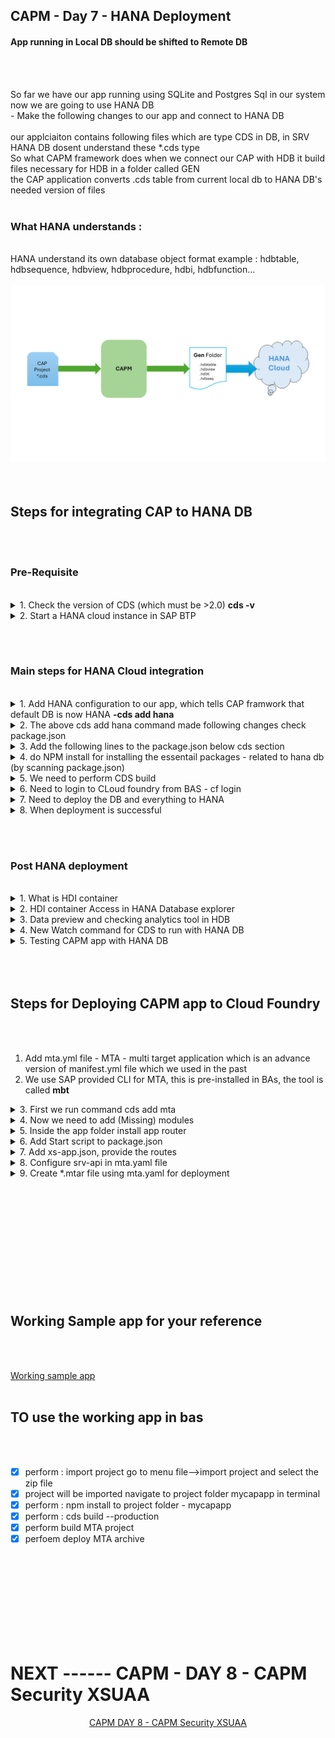 ## CAPM - Day 7 - HANA Deployment

#### App running in Local DB should be shifted to Remote DB

</br>
</br>

So far we have our app running using SQLite and Postgres Sql in our system now we are going to use HANA DB 
</br> - Make the following changes to our app and connect to HANA DB 
</br>
</br>
our applciaiton contains following files which are type CDS in DB, in SRV HANA DB dosent understand these *.cds type 
</br>
So what CAPM framework does when we connect our CAP with HDB it build files necessary for HDB in a folder called GEN
</br> the CAP application converts .cds table from current local db to HANA DB's needed version of files
</br>
</br>

### What HANA understands :
</br>
HANA understand its own database object format example : hdbtable, hdbsequence, hdbview, hdbprocedure, hdbi, hdbfunction...
</br>
</br>
<img src="./files/design-hana.png" > 
</br>
</br>
</br>

## Steps for integrating CAP to HANA DB
</br>
</br>

### Pre-Requisite 
</br>

<details>
<summary> 1. Check the version of CDS (which must be >2.0) <b> cds -v </b> </summary>
</br>
</br>
<img src="./files/capmd7-0.png" > 
</br>
</br>
</details>

<details>
<summary> 2. Start a HANA cloud instance in SAP BTP </summary>
</br>
<img src="./files/capmd7-1.png" > 
</br>
<img src="./files/capmd7-2.png" >
</br>
</br>
</details>

</br></br>

### Main steps for HANA Cloud integration
</br>

<details>
<summary> 1. Add HANA configuration to our app, which tells CAP framwork that default DB is now HANA <b> -cds add hana </b> </summary>

</br>
</br>

```bat
-cds add hana 
```

</br>
</br>
<img src="./files/capmd7-3.png" >
</br>
</details>

<details>
<summary> 2. The above cds add hana command made following changes check package.json  </summary>
</br>
</br>
<img src="./files/capmd7-4.png" >
</br>
<img src="./files/capmd7-5.png" >
</br>
</br>
</details>

<details>
<summary> 3. Add the following lines to the package.json below cds section  </summary>
</br>
</br>
<img src="./files/capmd7-6.png" >
</br>

```json
  "hana":{
    "deploy-format":"hdbtable"
  }
```
</br>
</br>
</details>

<details>
<summary> 4. do NPM install for installing the essentail packages - related to hana db (by scanning package.json) </summary>
</br>
</br>
<img src="./files/capmd7-7.png" >
</br>
</br>
</details>

<details>
<summary> 5. We need to perform CDS build </summary>
</br>

This build creation will create GEN folder in our app directory for integrating to HANA DB 
</br> and create all the hana specific files which will be deployed to HANA cloud
</br>
</br>

```bat
cds build --production
```

</br>
</br>

Cds build command execution 
</br>
</br>
<img src="./files/capmd7-8a.png" >
</br>
<img src="./files/capmd7-8b.png" >
</br>
</br>

After creating build - Gen folder in APP directory (GEN - Generated) 
</br>
</br>
<img src="./files/capmd7-9.png" >
</br>
</br>
</details>

<details>
<summary> 6. Need to login to CLoud foundry from BAS - cf login </summary>
</br>
</br>
<img src="./files/capmd7-10a.png" >
</br>
<img src="./files/capmd7-10b.png" >
</br>
<img src="./files/capmd7-10cd.png" >
</br>
</br>
</details>

<details>
<summary> 7. Need to deploy the DB and everything to HANA </summary>
</br>
</br>
all generated files will be deployed to HANA using the command  <b>  cds deploy --to hana:dante </b>
</br>
</br>

There are 2 version for deploying to DB 
- one with package.json file with credential changes 
- Two with no changes to package.json file but have to deploy it with profile command 

</br>
</br>

## pacakge.json (with changes)
</br>
</br>

```json

{
  "name": "dante_cap_2",
  "version": "1.0.0",
  "description": "A simple CAP project.",
  "repository": "<Add your repository here>",
  "license": "UNLICENSED",
  "private": true,
  "dependencies": {
    "@sap/cds": "^7",
    "@sap/cds-odata-v2-adapter-proxy": "^1.9.21",
    "express": "^4",
    "@sap/cds-hana": "^2"
  },
  "devDependencies": {
    "@cap-js/sqlite": "^1",
    "cds-plugin-ui5": "^0.6.13"
  },
  "scripts": {
    "start": "cds-serve",
    "watch-purchaseorderapp": "cds watch --open com.dante.purchaseorderapp/index.html?sap-ui-xx-viewCache=false --livereload false"
  },
  "workspaces": [
    "app/*"
  ],
  "sapux": [
    "app/purchaseorderapp"
  ],
  "cds": {
    "requires": {
.      "db": {
.        "kind": "hana-Cloud",
.        "credentials": {
.          "database": "dan-key"
        }
      }
    }
  },
  "hana": {
    "deploy-format": "hdbtable"
  }
}


```

</br>
</br>

### "dan-key" is the key file which is going to get created for db in BTP instance  
</br> and get accessed when CAPM app is executed it connects with credentials to access HDB
</br> the name should be as same as database name which you are going to give in command
</br> (example if DB name is "dante" - this should be "dante-key")

</br>
</br>

## TO deploy DB to HANA (package.json file changes required)
</br>
</br>

```bat
cds deploy --to hana:<DB name>
```

</br>
</br>

## Alternative command to perfrom both - build and deploy (package.json file changes required)
</br>
</br>

```bat
cds build --production && cds deploy --to hana:<DB name>
```

</br>
</br>

## This command also works (package.json file changes NOT-required) 
</br>
</br>

```bat
cds build --production && cds deploy --to hana:<DB name> --profile hybrid
```

</br>
</br>

sample how my code looked like 
</br>
</br>

```bat
cds build --production && cds deploy --to hana:dante --profile hybrid
```
</br>
</br>

> This command execution will take some time to complete


</br>
</br>
Why to use profile Hybrid ? 
</br>
</br>
Because it is what expected from SAP BTP cloud end this configuration is expected during our build process
</br> this can be found after deploying in <b>.cdsrc-private.json</b>
</br>
</br>
</br>
<a href="https://github.com/Octavius-Dante/Tetra_Proxima/blob/main/CAPM-DAY-7/error-log-HDB.txt"> CDS Deploy - Error Log Sample </a>
</br>
</br>
<a href="https://github.com/Octavius-Dante/Tetra_Proxima/blob/main/CAPM-DAY-7/success-log-HDB.txt"> CDS Deploy - Success Log Sample </a>
</br>
</br>

Error log and success log are shared for your reference in case of any error - there will be manys errors listed 
</br> - you can check the file and search for error and understand why error occured - mostly errros will be descriptive and understandable 

</br>
</br>

## delete all csv files in the project and add the files shared here and deploy 
## these are HANA specifc files which will work properly when deploying  

</br>
</br>
<a href="https://github.com/Octavius-Dante/Tetra_Proxima/tree/main/CAPM-DAY-7/hanacsv"> HANA CSV Folder </a>
</br>
</br>
<a href="https://github.com/Octavius-Dante/Tetra_Proxima/tree/main/CAPM-DAY-7/hanacsv.zip"> HANA CSV.zip file  </a>
</br>
</br>

</br>
</br>
<img src="./files/capmd7-11a.png" >

</br>
</br>
</details>


<details>
<summary> 8. When deployment is successful </summary>
</br>

IF deployment worked well a new file calle <b>cdsrc-private.json</b> gets created automatically.
</br> this file contain the information about which container in SAP BTP HANA Cloud to connect to.
</br> and private key is stored in this file.

</br>
</br>
<img src="./files/capmd7-11a2.png" >
</br>
</br>
<img src="./files/capmd7-11b.png" >
</br>
<img src="./files/capmd7-11c.png" >
</br>
<img src="./files/capmd7-11d.png" >
</br>
<img src="./files/capmd7-11e.png" >
</br>
</details>


</br></br>

### Post HANA deployment
</br>


 
<details>
<summary> 1. What is HDI container </summary>
</br>
</br>

HDI container is a databsae inside a database (HDB), 
</br> this is designed to avoid problems and conflict between data operations in database objects 
</br> when multiple developers are working with same object. 

</br>
</br>

HDI container is application managed, Schema is user managed. 
</br> There can be only one schema for one hdi container ( one Schema = one HDI container )
</br>
</br>
</details>

<details>
<summary> 2. HDI container Access in HANA Database explorer </summary>
</br>
</br>
<img src="./files/capmd7-12a.png" >
</br>
<img src="./files/capmd7-12b.png" >
</br>
<img src="./files/capmd7-12c.png" >
</br>
<img src="./files/capmd7-12d.png" >	
</br>
<img src="./files/capmd7-12e.png" >	
</br>	
</details>



<details>
<summary> 3. Data preview and checking analytics tool in HDB </summary>
</br>
</br>
Accessing hana db table and checking the analytics tool available in the system with variety of options for the table data.
</br>
</br>	
<img src="./files/capmd7-13-1.png" >
</br>
<img src="./files/capmd7-13-2.png" >
</br>
<img src="./files/capmd7-13-3.png" >
</br>
<img src="./files/capmd7-13-4.png" >	
</br>	
<img src="./files/capmd7-13a.png" >
</br>
<img src="./files/capmd7-13b.png" >
</br>
<img src="./files/capmd7-13c.png" >
</br>
<img src="./files/capmd7-13d.png" >	
</br>
<img src="./files/capmd7-13e.png" >	
</br>	
</details>


<details>
<summary> 4. New Watch command for CDS to run with HANA DB </summary>
</br>
</br>
Use this new CDS watch command tp run the application with HANA DB support it is suggested in hana deployment log post successful deployment
</br> our hana DB is deployed with profile hybrid command so it is needed to run the watch fucntion using that profile. 
</br>
</br>
## Hybrid profile is the only profile which has CAP and DB connection communciating properly.
</br>
</br>

```bat
cds watch --profile hybrid
```
 
</br>
</br>
<img src="./files/capmd7-14.png" >
</br>
</br>	
</details>


<details>
<summary> 5. Testing CAPM app with HANA DB </summary>
</br>	
</br>
<img src="./files/capmd7-15a.png" >
</br>
<img src="./files/capmd7-15b.png" >
</br>
<img src="./files/capmd7-15b2.png" >
</br>
<img src="./files/capmd7-15c.png" >
</br>
<img src="./files/capmd7-15d.png" >
</br>
</br>
</br>	
</details>



</br>
</br>
</br>

## Steps for Deploying CAPM app to Cloud Foundry
</br>
</br>

1. Add mta.yml file - MTA - multi target application which is an advance version of manifest.yml file which we used in the past
2. We use SAP provided CLI for MTA, this is pre-installed in BAs, the tool is called <b>mbt</b>


<details>
<summary> 3. First we run command cds add mta  </summary>
</br>
</br>

```bat
cds add mta	
```
</br>
</br>
<img src="./files/capmd7-16a.png" >
</br>
</br>
</details>


<details>
<summary> 4. Now we need to add (Missing) modules </summary>
</br>
</br>
  

## Default mta.yaml (which gets created) sample
</br>
</br>

```yml
_schema-version: '3.1'
ID: dante_cap
version: 1.0.0
description: "A simple CAP project."
parameters:
  enable-parallel-deployments: true
build-parameters:
  before-all:
    - builder: custom
      commands:
        - npm ci
        - npx cds build --production
modules:
  - name: dante_cap-srv
    type: nodejs
    path: gen/srv
    parameters:
      buildpack: nodejs_buildpack
    build-parameters:
      builder: npm
    provides:
      - name: srv-api # required by consumers of CAP services (e.g. approuter)
        properties:
          srv-url: ${default-url}
    requires:
      - name: dante_cap-auth
      - name: dante_cap-db

  - name: dante_cap
    type: approuter.nodejs
    path: app/router
    parameters:
      keep-existing-routes: true
      disk-quota: 256M
      memory: 256M
    requires:
      - name: srv-api
        group: destinations
        properties:
          name: srv-api # must be used in xs-app.json as well
          url: ~{srv-url}
          forwardAuthToken: true
      - name: dante_cap-auth

  - name: dante_cap-db-deployer
    type: hdb
    path: gen/db
    parameters:
      buildpack: nodejs_buildpack
    requires:
      - name: dante_cap-db

resources:
  - name: dante_cap-auth
    type: org.cloudfoundry.managed-service
    parameters:
      service: xsuaa
      service-plan: application
      path: ./xs-security.json
      config:
        xsappname: dante_cap-${org}-${space}
        tenant-mode: dedicated
  - name: dante_cap-db
    type: com.sap.xs.hdi-container
    parameters:
      service: hana
      service-plan: hdi-shared


```

</br>
</br>

## Default yaml has only SRV-module (Ui-module, DB-module, DB-deployer - #missing)
</br>
</br>

We need to add 3 modules to the mta.yaml file manually - when its get created these 3 needed modules are missing as on (2024-April-07)
- Ui-module
- Db-module
- Db-deployer

</br> please compare default and other mta.yaml file sample which has all the needed modules for reference for understanding
</br>
</br>
please change the app name and db name accordingly for your need
</br>
</br>

## mta.yaml (needed for our app with all services added)
</br>
</br>

app name : dante_cap_2
Db name : dan-db

</br>
</br>

```yml
_schema-version: '3.1'
ID: dante_cap
version: 1.0.0
description: "A simple CAP project."
parameters:
  enable-parallel-deployments: true
build-parameters:
  before-all:
    - builder: custom
      commands:
        - npm ci
        - npx cds build --production
modules:
  - name: dante_cap-srv
    type: nodejs
    path: gen/srv
    parameters:
      buildpack: nodejs_buildpack
    build-parameters:
      builder: npm
    provides:
      - name: srv-api # required by consumers of CAP services (e.g. approuter)
        properties:
          srv-url: ${default-url}
    requires:
      - name: dante_cap-db

  - name: dante_cap-ui
    type: nodejs
    path: app/router
    parameters:
      buildpack: nodejs_buildpack   
    build-parameters:
      builder: npm-ci
    requires:
      - name: srv-api
        group: destinations
        properties:
          name: srv-api # must be used in xs-app.json as well
          strictSSL: true
          forwardAuthToken: true
          url: ~{srv-url}

  - name: dante_cap-db-deployer
    type: hdb
    path: gen/db
    parameters:
      buildpack: nodejs_buildpack
    requires:
      - name: dante_cap-db

resources:
  - name: dante_cap-db
    type: com.sap.xs.hdi-container
    parameters:
      service: hana
      service-plan: hdi-shared

```

</br>
</br>
</br>
</details>


<details>
<summary> 5. Inside the app folder install app router </summary>
</br>
</br>
go to app directory via terminal and initiate npm init
</br>
</br>  

```bat
cd app
npm init
```

</br>
</br>  
<img src="./files/capmd7-17.png" >
</br>
</br>

Then perform npm install @sap/approuter which installs approuter specif packages to app folder 
</br>
</br>

```bat
npm install @sap/approuter
```
</br>
</br>
<img src="./files/capmd7-18.png" >
</br>
</br>
</br>
</details>


<details>
<summary> 6. Add Start script to package.json </summary>
</br>
</br>
  
after app router installation, we need to add start script to pacakge.json as shown below
</br>
</br>
the documentation for adding the script details are available in 
</br>
</br>
<img src="./files/capmd7-19.png" >
</br>
</br>
https://www.npmjs.com/package/@sap/approuter
</br>
</br>
<img src="./files/capmd7-20.png" >
</br>
</br>
the start script mentioned in the website is added to our package.json
</br>
</br>

```json
    "scripts": {
        "start": "node node_modules/@sap/approuter/approuter.js"
    }
```

</br>
</br>

## package.json (full file for reference) 
</br>
</br>

```json
{
  "name": "app",
  "version": "1.0.0",
  "description": "",
  "main": "index.js",
  "scripts": {
    "test": "echo \"Error: no test specified\" && exit 1",
.    "start": "node node_modules/@sap/approuter/approuter.js"
  },
  "author": "",
  "license": "ISC",
  "dependencies": {
    "@sap/approuter": "^16.3.0"
  }
}

```
</br>
</br>

This pacakge.json is created inside the app folder (dont mistake for the old package.json) 
</br>
</br>
<img src="./files/capmd7-21.png" >
</br>
</br>
</details>


<details>
<summary> 7. Add xs-app.json, provide the routes </summary>
</br>
</br>
in npm js link https://www.npmjs.com/package/@sap/approuter search for xs-app.json 
</br>
</br>
<img src="./files/capmd7-22.png" >
</br>
</br>
  
the exact code module will look like this 
</br>
</br>
<img src="./files/capmd7-23.png" >
</br>
</br>

## sample xs-app.json from [npmjs](https://www.npmjs.com/package/@sap/approuter) website 
</br>
</br>

```json
{
  "source": "^/get/home(.*)",
  "target": "$1",
  "localDir": "resources",
  "replace": {
    "pathSuffixes": ["index.html"],
    "vars": ["escaped_text", "NOT_ESCAPED"],
    "services": {
      "my-sapui5-service": {
        "tag": "ui5"
      }
    }
  }
}
```
</br>
</br>

you can also search in google and locate standard SAP doeumentation (recommended appraoch)

</br>
</br>
https://help.sap.com/docs/build-work-zone-standard-edition/sap-build-work-zone-standard-edition/configure-application-routing-xs-app-json
</br>
</br>
<img src="./files/capmd7-24.png" >
</br>
</br>

Create a new file xsa-app.json in app directory
</br>
</br>
<img src="./files/capmd7-25.png" >
</br>
</br>

https://help.sap.com/docs/build-work-zone-standard-edition/sap-build-work-zone-standard-edition/routing-configuration-properties-and-syntax
</br>
</br>
copy the contents from this sample code from the website and add it to our file and modify accordinly
</br>
</br>

## modified xs-app.json 
</br>
</br>

```json

{
    "welcomeFile": "purchaseorderapp/index.html",
    "authenticationMethod": "none",
    "sessionTimeout": 10,
    "pluginMetadataEndpoint": "/metadata",
    "routes": [				
      {
        "source": "^/purchaseorderapp/webapp/(.*)",
        "target": "$1",
        "localDir": "/purchaseorderapp/webapp",
        "csrfProtection": false
      },
      {
        "source": "^/(.*)$",
        "destination": "srv-api"
      }
    
    ],
    "logout": {
       "logoutEndpoint": "/my/logout",
       "logoutPage": "https://github.com/Octavius-Dante/Tetra_Proxima"
    },
    "errorPage": [
      {"status": [400,401,402], "file": "/custom-err-4xx.html"},
      {"status": 501, "file": "/custom-err-501.html"}
    ] 
  }

```
</br>
</br>

## Default Xs-app.json from sap official document [official_page](https://help.sap.com/docs/build-work-zone-standard-edition/sap-build-work-zone-standard-edition/routing-configuration-properties-and-syntax)
</br>
</br>

## Standard sample xs-app.json 
</br>
</br>

```json
{
  "welcomeFile": "index.html",
  "authenticationMethod": "route",
  "sessionTimeout": 10,
  "pluginMetadataEndpoint": "/metadata",
  "routes": [				
    {
      "source": "^/sap/ui5/1(.*)$",
      "target": "$1",
      "destination": "ui5",
      "csrfProtection": false
    },
    {
      "source": "/employeeData/(.*)",
	  "target": "/services/employeeService/$1",
	  "destination": "employeeServices",
	  "authenticationType": "xsuaa",
	  "scope": ["$XSAPPNAME.viewer", "$XSAPPNAME.writer"],
	  "csrfProtection": true
    },
    {
      "source": "^/(.*)$",
      "target": "/web/$1",
      "localDir": "static-content",
	  "replace": {
        "pathSuffixes": ["/abc/index.html"],
        "vars": ["NAME"]
     },
     {
       "source": "^/user-api/currentUser$",
       "target": "/currentUser",
       "service": "sap-approuter-userapi"
     }
  ],
  "login": {
     "callbackEndpoint": "/custom/login/callback"
  },
  "logout": {
     "logoutEndpoint": "/my/logout",
     "logoutPage": "/logout-page.html"
  },
  "destinations": {
     "employeeServices": {
       "logoutPath": "/services/employeeService/logout",
       "logoutMethod": "GET"
     }
  }, 
  "responseHeaders" : [
    {"name": "Content-Security-Policy", "value": "default-src 'self'"}
  ],
  "compression": { 
     "minSize": 2048
  },
  "whitelistService": {
     "endpoint": "/whitelist/service"
  },
  "websockets": {
    "enabled": true
  },
  "errorPage": [
    {"status": [400,401,402], "file": "/custom-err-4xx.html"},
    {"status": 501, "file": "/custom-err-501.html"}
  ] 
}
```

</br>
</br>
</br>
</details>

<details>
<summary> 8. Configure srv-api in mta.yaml file </summary>
</br>
</br>

open the mta.yaml file using MTA editor as swhow below 
</br>
</br>
<img src="./files/capmd7-26a.png" >
</br>
</br>
<img src="./files/capmd7-26b.png" >
</br>
</br>

select the section app-ui
</br>
</br>
<img src="./files/capmd7-26c.png" >
</br>
</br>
Scroll down and enter the destination in GROUP section 
</br>
</br>
<img src="./files/capmd7-26d.png" >
</br>
</br>
Now we need to provide destiantion proeprty 
</br>


### 4 values need to be added 
</br>
</br> name : srv-api
</br> strict : true
</br> forwardAuthToken : true
</br> url : ~{srv-url}
</br>
</br>
<img src="./files/capmd7-26e.png" >
</br>
</br>

now open the mta.yaml in text editor and see the changes as shown below
</br>
</br>
<img src="./files/capmd7-26f.png" >
</br>
</br>

## Final mta.yaml file after changes
</br>
</br>

```yml
_schema-version: '3.1'
ID: dante_cap_2
version: 1.0.0
description: A simple CAP project.
parameters:
  enable-parallel-deployments: true
build-parameters:
  before-all:
    - builder: custom
      commands:
        - npm ci
        - npx cds build --production
modules:
  - name: dante_cap_2-srv
    type: nodejs
    path: gen/srv
    parameters:
      buildpack: nodejs_buildpack
    build-parameters:
      builder: npm ci
    provides:
      - name: srv-api
        properties:
          srv-url: '${default-url}'
    requires:
      - name: dan-db
  - name: dante_cap_2-ui
    type: nodejs
    path: app
    parameters:
      buildpack: nodejs_buildpack
    build-parameters:
      builder: npm ci
    requires:
      - name: srv-api
        group: destination
        properties:
          name: srv-api
          strict: true
          forwardAuthToken: true
          url: '~{srv-url}'
  - name: dan-db-deployer
    type: hdb
    path: gen/db
    parameters:
      buildpack: nodejs_buildpack
    requires:
      - name: dan-db
resources:
  - name: dan-db
    type: com.sap.xs.hdi-container
    parameters:
      service: hana
      service-plan: hdi-shared

```
</br>
</br>
</br>
</details>


<details>
<summary> 9. Create *.mtar file using mta.yaml for deployment </b> </summary>
</br>
</br>
Right click MTA.yamal file and choose (build mta project) this will create mtar file 
</br>
</br>
<img src="./files/capmd7-27.png" >
</br>
</br>

if there is any error encountered in the *mtar file building process then mta.yaml file needs to be fixed with appropriate changes
</br>
</br>
MTA build success will look like below 
</br>
<img src="./files/mta_success.png" > 
</br>
</br>
After building *.mtar file in the directory (right click and deploy)
</br>
</br>
<img src="./files/capmd7-28.png" >
</br>
</br>
<img src="./files/mta_deploy_success.png" > 
</br>
</br>
</details>

</br>
</br>
</br>
</br>
</br>
</br>
</br>
</br>
</br>
</br>
</br>

## Working Sample app for your reference 
</br>
</br>
 
[Working sample app](https://github.com/Octavius-Dante/Tetra_Proxima/blob/main/CAPM-DAY-7/mycapapp.zip)
</br>
</br>
## TO use the working app in bas
</br>
</br>

- [x] perform : import project go to menu file-->import project and select the zip file 
- [x] project will be imported navigate to project folder mycapapp in terminal
- [x] perform : npm install to project folder - mycapapp 
- [x] perform : cds build --production
- [x] perform build MTA project 
- [x] perfoem deploy MTA archive 

<!--


<details>
<summary> <b> ALL CODE CHANGES - TODAY SESSION </b> </summary>
</br>
</br>
<img src="./files/capmd7-2.png" >
</br>
</br>

```js

```

</br>
</br>
</br>
</br>
</br>
</br>

</details>



-->

</br>
</br>
</br>
</br>
</br>
</br>
</br>
</br>

# NEXT ------ CAPM - DAY 8 - CAPM Security XSUAA

<p align="center"> 
<a href="https://github.com/Octavius-Dante/Tetra_Proxima/tree/main/CAPM-DAY-8"> CAPM DAY 8 - CAPM Security XSUAA</a> 
</p>
